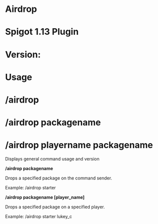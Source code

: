 # Airdrop
# Spigot 1.13 Plugin
# Version:



# Usage


# /airdrop 
# /airdrop packagename
# /airdrop playername packagename
Displays general command usage and version



**/airdrop packagename**

Drops a specified package on the command sender.

Example: /airdrop starter



**/airdrop packagename [player_name]** 

Drops a specified package on a specified player.

Example: /airdrop starter lukey_c
